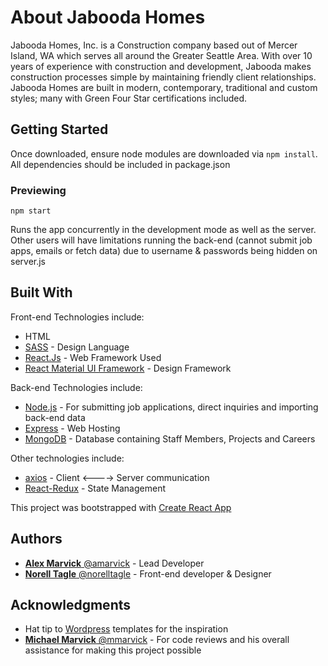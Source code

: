 # About Jabooda Homes

Jabooda Homes, Inc. is a Construction company based out of Mercer Island, WA which serves all around the Greater Seattle Area. With over 10 years of experience with construction and development, Jabooda makes construction processes simple by maintaining friendly client relationships. Jabooda Homes are built in modern, contemporary, traditional and custom styles; many with Green Four Star certifications included. 

## Getting Started

Once downloaded, ensure node modules are downloaded via ```npm install```. All dependencies should be included in package.json


### Previewing

`npm start`

Runs the app concurrently in the development mode as well as the server. Other users will have limitations running the back-end (cannot submit job apps, emails or fetch data) due to username & passwords being hidden on server.js<br>

## Built With
Front-end Technologies include:
* HTML
* [SASS](https://sass-lang.com/) - Design Language
* [React.Js](https://reactjs.org/) - Web Framework Used
* [React Material UI Framework](https://material-ui.com/) - Design Framework


Back-end Technologies include: 
* [Node.js](https://nodejs.org/) - For submitting job applications, direct inquiries and importing back-end data
* [Express](http://expressjs.com/) - Web Hosting
* [MongoDB](https://www.mongodb.com/) - Database containing Staff Members, Projects and Careers

Other technologies include: 
* [axios](https://github.com/axios) - Client <----> Server communication
* [React-Redux](https://react-redux.js.org/) - State Management


This project was bootstrapped with [Create React App](https://github.com/facebook/create-react-app)

## Authors

* [**Alex Marvick** @amarvick](https://github.com/amarvick) - Lead Developer
* [**Norell Tagle** @norelltagle](https://github.com/norelltagle) - Front-end developer & Designer


## Acknowledgments

* Hat tip to [Wordpress](https://wordpress.org/themes/blue-construction/) templates for the inspiration
* [**Michael Marvick** @mmarvick]() - For code reviews and his overall assistance for making this project possible